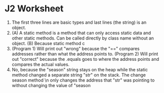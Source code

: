 # J2 Worksheet
1. The first three lines are basic types and last lines (the string) is an object.
2. (A) A static method is a method that can only access static data and other static methods. Can be called directly by class name without an object.
   (B) Because static method c
3. (Program 1) Will print out "wrong" because the "==" compares addresses rather than what the address points to.
   (Program 2) Will print out "correct" because the .equals goes to where the address points and compares the actual values.
4. No, because the "season" string stays on the heap while the static method changed a separate string "str" on the stack. The change season method \n
   only changes the address that "str" was pointing to without changing the value of "season
